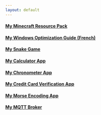 ```yaml
---
layout: default
---
```


#### [My Minecraft Resource Pack](pages/cotcotpack/)
#### [My Windows Optimization Guide (French)](pages/opti/)
#### [My Snake Game](https://github.com/PouletEnSlip/Snake)
#### [My Calculator App](https://github.com/PouletEnSlip/Calculator)
#### [My Chronometer App](https://github.com/PouletEnSlip/Chronometer)
#### [My Credit Card Verification App](https://github.com/PouletEnSlip/CreditCardVerification)
#### [My Morse Encoding App](https://github.com/PouletEnSlip/Morse)
#### [My MQTT Broker](https://github.com/PouletEnSlip/MQTT)
